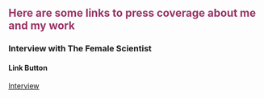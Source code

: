 <h2> <span style="color: #993366;">Here are some links to press coverage about me and my work</span> </h2>

<h3>Interview with The Female Scientist </h3>

<h4>Link Button</h4>
<a href="https://thefemalescientist.com/portrait/andrea-paz/826/meet-andrea-paz-a-biologist-focusing-on-species-distributions-and-diversity-in-neotropical-amphibians/">Interview</a>


